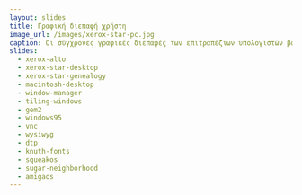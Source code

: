 ```yaml
---
layout: slides
title: Γραφική διεπαφή χρήστη 
image_url: /images/xerox-star-pc.jpg
caption: Οι σύγχρονες γραφικές διεπαφές των επιτραπέζιων υπολογιστών βασίζονται κυρίως στο ερευνητικό έργο του XEROX PARC κατά την δεκαετία του 1970, καθώς και στην δημιουργία του αποτυχημένου εμπορικά υπολογιστή Apple Liza.
slides:
  - xerox-alto
  - xerox-star-desktop
  - xerox-star-genealogy
  - macintosh-desktop
  - window-manager
  - tiling-windows
  - gem2
  - windows95
  - vnc
  - wysiwyg
  - dtp
  - knuth-fonts
  - squeakos
  - sugar-neighborhood
  - amigaos
---
```

